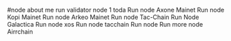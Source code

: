 #node
about me
run validator node 1
toda
Run node Axone Mainet
Run node Kopi Mainet
Run node Arkeo Mainet
Run node Tac-Chain
Run Node Galactica
Run node xos
Run node tacchain 
Run node 
Run more node Airrchain
